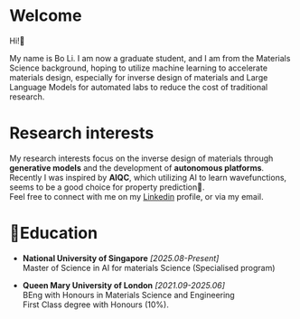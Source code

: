 # Welcome
Hi!👋 

My name is Bo Li. I am now a graduate student, and I am from the Materials Science background, hoping to utilize machine learning to accelerate materials design, especially for inverse design of materials and Large Language Models for automated labs to reduce the cost of traditional research.

# Research interests
My research interests focus on the inverse design of materials through **generative models** and the development of **autonomous platforms**. Recently I was inspired by **AIQC**, which utilizing AI to learn wavefunctions, seems to be a good choice for property prediction🤔.\
Feel free to connect with me on my [Linkedin](https://www.linkedin.com/in/bo-li-5b41812a6) profile, or via my email.


# 📕Education
- **National University of Singapore**  *[2025.08-Present]* \
  Master of Science in AI for materials Science (Specialised program)
  
- **Queen Mary University of London**  *[2021.09-2025.06]* \
  BEng with Honours in Materials Science and Engineering\
  First Class degree with Honours (10%).

